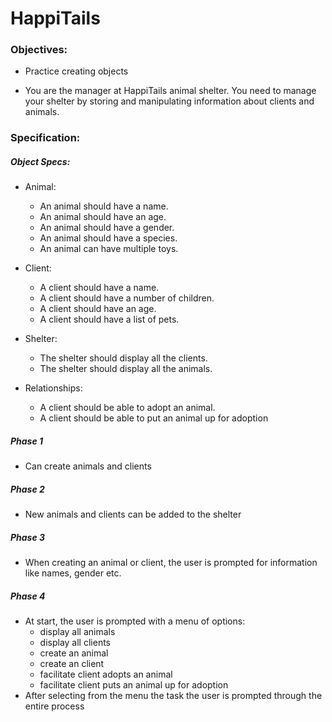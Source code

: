 # HappiTails

### Objectives:
- Practice creating objects

- You are the manager at HappiTails animal shelter. You need to manage your
shelter by storing and manipulating information about clients and animals.

### Specification:
##### Object Specs:
- Animal:
  - An animal should have a name.
  - An animal should have an age.
  - An animal should have a gender.
  - An animal should have a species.
  - An animal can have multiple toys.

- Client:
  - A client should have a name.
  - A client should have a number of children.
  - A client should have an age.
  - A client should have a list of pets.

- Shelter:
  - The shelter should display all the clients.
  - The shelter should display all the animals.

- Relationships:
  - A client should be able to adopt an animal.
  - A client should be able to put an animal up for adoption

##### Phase 1
- Can create animals and clients

##### Phase 2
- New animals and clients can be added to the shelter

##### Phase 3
- When creating an animal or client, the user is prompted for information like names, gender etc.

##### Phase 4
- At start, the user is prompted with a menu of options:
    - display all animals
    - display all clients
    - create an animal
    - create an client
    - facilitate client adopts an animal
    - facilitate client puts an animal up for adoption
- After selecting from the menu the task the user is prompted through the entire process
